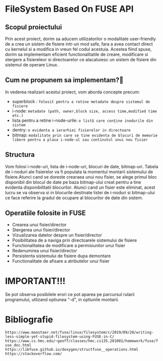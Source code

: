 # FileSystem Based On FUSE API 
## Scopul proiectului
Prin acest proiect, dorim sa aducem utilizatorilor o modalitate user-friendly de a crea un sistem de fisiere intr-un mod safe, fara a avea contact direct cu kernelul si a modifica in vreun fel codul acestuia.
Acestea fiind spuse, dorim sa implementam eficient functionalitatile de creare, modificare si stergere a fisiereleor si directoarelor ce alacatuiesc un sistem de fisiere din sistemul de operare Linux.
## Cum ne propunem sa implementam?🤔
In vederea realizarii acestui proiect, vom aborda concepte precum:
* superblock : `folosit pentru a retine metadate despre sistemul de fisiere`
* i-node: `metadate (path, owner,block size, access time,modified time etc.)`
* lista pentru a retine i-node-urile: `o listă care conține inodurile din sistem`
* dentry: `o evidenta a ierarhiei fisierelor in directoare`
* bitmap: `modalitate prin care se tine evidenta de blocuri de memorie libere pentru a plasa i-node-ul sau continutul unui nou fisier`
## Structura
Vom folosi i-node-uri, lista de i-node-uri, blocuri de date, bitmap-uri.
Tabela de i-noduri ale fisierelor va fi populata la momentul montarii sistemului de fisiere.Atunci cand se doreste crearaea unui nou fisier, se alege primul bloc disponibil din blocul de date pe baza bitmap-ului creat pentru a tine evidenta disponibilitatii blocurilor.
Atunci cand un fisier este eliminat, acest lucru se va observa si in blocurile destinate listei de i-noduri si bitmap-ului ce face referire la gradul de ocupare al blocurilor de date din sistem.
## Operatiile folosite in FUSE
* Crearea unui fisier/director
* Stergerea unui fisier/director
* Vizualizarea datelor despre un fisier/director
* Posibilitatea de a naviga prin directoarele sistemului de fisiere
* Functionalitatea de modificare a permisiunilor unui fisier
* Redenumirea unui fisier/director
* Persistenta sistemului de fisiere dupa demontare
* Functionalitate de afisare a atributelor unui fisier

# IMPORTANT!!!
Se pot observa posibilele erori ce pot aparea pe parcursul rularii programului, utlizand optiunea "-d", in optiunile montarii.


# Bibliografie
  `https://www.maastaar.net/fuse/linux/filesystem/c/2019/09/28/writing-less-simple-yet-stupid-filesystem-using-FUSE-in-C/`
  `https://www.cs.hmc.edu/~geoff/classes/hmc.cs135.201001/homework/fuse/fuse_doc.html`
  `https://libfuse.github.io/doxygen/structfuse__operations.html`
  `https://stackoverflow.com/`
